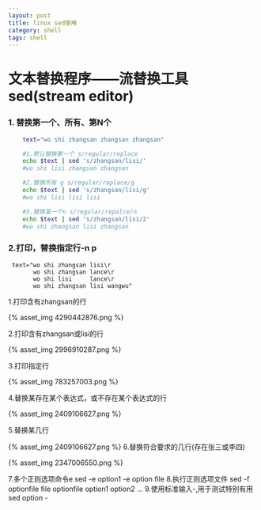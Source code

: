 ```yaml
---
layout: post
title: linux sed使用
category: shell
tags: shell
---
```

# 文本替换程序——流替换工具sed(stream editor)
### 1. 替换第一个、所有、第N个
```bash
    text="wo shi zhangsan zhangsan zhangsan"

    #1.默认替换第一个 s/regular/replace
    echo $text | sed 's/zhangsan/lisi/'
    #wo shi lisi zhangsan zhangsan

    #2.替换所有 g s/regular/replace/g
    echo $text | sed 's/zhangsan/lisi/g'
    #wo shi lisi lisi lisi

    #3.替换某一个n s/regular/repalce/n
    echo $text | sed 's/zhangsan/lisi/2'
    #wo shi zhangsan lisi zhangsan

```
### 2.打印，替换指定行-n p
     text="wo shi zhangsan lisi\r
           wo shi zhangsan lance\r
           wo shi lisi     lance\r
           wo shi zhangsan lisi wangwu"

   1.打印含有zhangsan的行

{% asset_img 4290442876.png %}

   2.打印含有zhangsan或lisi的行

{% asset_img 2996910287.png %}

   3.打印指定行

{% asset_img 783257003.png %}

   4.替换某存在某个表达式，或不存在某个表达式的行

{% asset_img 2409106627.png %}

   5.替换某几行

{% asset_img 2409106627.png %}
   6.替换符合要求的几行(存在张三或李四)

   {% asset_img 2347006550.png %}

   7.多个正则选项命令e
    sed -e option1 -e option  file
   8.执行正则选项文件
    sed -f optionfile file
    optionfile
        option1
        option2
        ...
   9.使用标准输入-,用于测试特别有用
    sed option -

